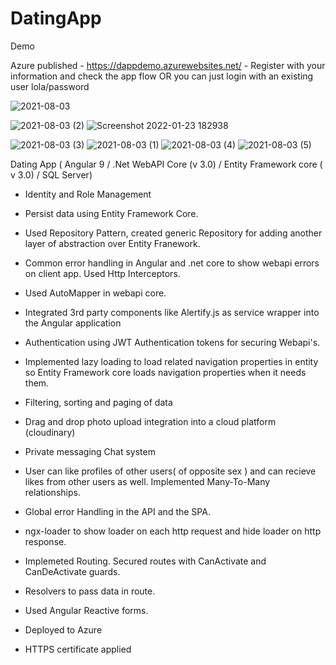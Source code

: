 # DatingApp


Demo


Azure published - https://dappdemo.azurewebsites.net/ - Register with your information and check the app flow OR you can just login with an existing user lola/password



![2021-08-03](https://user-images.githubusercontent.com/48589838/89154120-e9503000-d583-11ea-979e-7f1b832365d5.png)

![2021-08-03 (2)](https://user-images.githubusercontent.com/48589838/89154128-ee14e400-d583-11ea-9a45-11d5ea048f0f.png)
![Screenshot 2022-01-23 182938](https://user-images.githubusercontent.com/91458749/150680038-1897cc17-5e82-4260-84b5-c3259a3d8239.png)

![2021-08-03 (3)](https://user-images.githubusercontent.com/48589838/89154131-efdea780-d583-11ea-9c0b-fe60b6e80fb5.png)
![2021-08-03 (1)](https://user-images.githubusercontent.com/48589838/89154143-f4a35b80-d583-11ea-816a-add12823d511.png)
![2021-08-03 (4)](https://user-images.githubusercontent.com/48589838/89154146-f705b580-d583-11ea-8350-0c8a37a1e832.png)
![2021-08-03 (5)](https://user-images.githubusercontent.com/48589838/89154207-113f9380-d584-11ea-83d8-cc3f3cea5ca7.png)

Dating App ( Angular 9 / .Net WebAPI Core (v 3.0) / Entity Framework core ( v 3.0) / SQL Server)

- Identity and Role Management

- Persist data using Entity Framework Core.

- Used Repository Pattern, created generic Repository for adding another layer of abstraction over Entity Franework. 

- Common error handling in Angular and .net core to show webapi errors on client app. Used Http Interceptors.

- Used AutoMapper in webapi core.

- Integrated 3rd party components like Alertify.js as service wrapper into the Angular application

- Authentication using JWT Authentication tokens for securing Webapi's.

- Implemented lazy loading to load related navigation properties in entity so Entity Framework core loads navigation properties when it needs them.

- Filtering, sorting and paging of data

- Drag and drop photo upload integration into a cloud platform (cloudinary)

- Private messaging Chat system

- User can like profiles of other users( of opposite sex ) and can recieve likes from other users as well. Implemented Many-To-Many relationships.

- Global error Handling in the API and the SPA.

- ngx-loader to show loader on each http request and hide loader on http response.

- Implemeted Routing. Secured routes with CanActivate and CanDeActivate guards.

- Resolvers to pass data in route.

- Used Angular Reactive forms.

- Deployed to Azure

- HTTPS certificate applied
